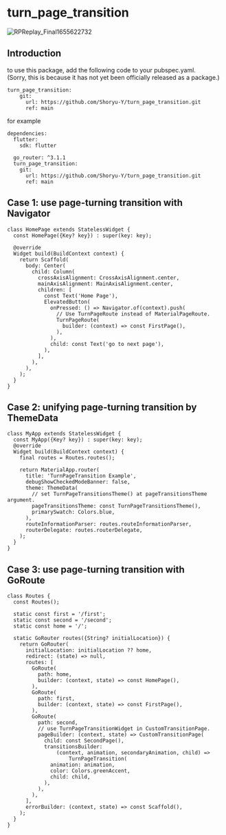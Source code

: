 # turn_page_transition
 
![RPReplay_Final1655622732](https://user-images.githubusercontent.com/44453803/174470088-18e616cc-26ef-4e7d-aaf6-d1967f974722.gif)

## Introduction
to use this package, add the following code to your pubspec.yaml.  
(Sorry, this is because it has not yet been officially released as a package.)
```
turn_page_transition:
    git:
      url: https://github.com/Shoryu-Y/turn_page_transition.git
      ref: main
```
for example
```
dependencies:
  flutter:
    sdk: flutter

  go_router: ^3.1.1
  turn_page_transition:
    git:
      url: https://github.com/Shoryu-Y/turn_page_transition.git
      ref: main
```

## Case 1: use page-turning transition with Navigator

```
class HomePage extends StatelessWidget {
  const HomePage({Key? key}) : super(key: key);

  @override
  Widget build(BuildContext context) {
    return Scaffold(
      body: Center(
        child: Column(
          crossAxisAlignment: CrossAxisAlignment.center,
          mainAxisAlignment: MainAxisAlignment.center,
          children: [
            const Text('Home Page'),
            ElevatedButton(
              onPressed: () => Navigator.of(context).push(
                // Use TurnPageRoute instead of MaterialPageRoute.
                TurnPageRoute(
                  builder: (context) => const FirstPage(),
                ),
              ),
              child: const Text('go to next page'),
            ),
          ],
        ),
      ),
    );
  }
}
```

## Case 2: unifying page-turning transition by ThemeData
```
class MyApp extends StatelessWidget {
  const MyApp({Key? key}) : super(key: key);
  @override
  Widget build(BuildContext context) {
    final routes = Routes.routes();

    return MaterialApp.router(
      title: 'TurnPageTransition Example',
      debugShowCheckedModeBanner: false,
      theme: ThemeData(
        // set TurnPageTransitionsTheme() at pageTransitionsTheme argument.
        pageTransitionsTheme: const TurnPageTransitionsTheme(),
        primarySwatch: Colors.blue,
      ),
      routeInformationParser: routes.routeInformationParser,
      routerDelegate: routes.routerDelegate,
    );
  }
}
```

## Case 3: use page-turning transition with GoRoute
```
class Routes {
  const Routes();

  static const first = '/first';
  static const second = '/second';
  static const home = '/';

  static GoRouter routes({String? initialLocation}) {
    return GoRouter(
      initialLocation: initialLocation ?? home,
      redirect: (state) => null,
      routes: [
        GoRoute(
          path: home,
          builder: (context, state) => const HomePage(),
        ),
        GoRoute(
          path: first,
          builder: (context, state) => const FirstPage(),
        ),
        GoRoute(
          path: second,
          // use TurnPageTransitionWidget in CustomTransitionPage.
          pageBuilder: (context, state) => CustomTransitionPage(
            child: const SecondPage(),
            transitionsBuilder:
                (context, animation, secondaryAnimation, child) =>
                    TurnPageTransition(
              animation: animation,
              color: Colors.greenAccent,
              child: child,
            ),
          ),
        ),
      ],
      errorBuilder: (context, state) => const Scaffold(),
    );
  }
}
```
